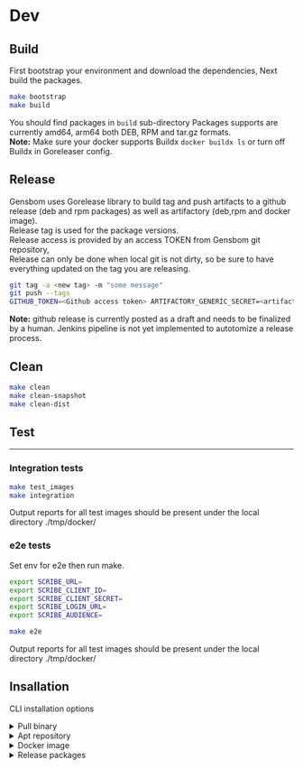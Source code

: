
# Dev

## Build
First bootstrap your environment and download the dependencies,
Next build the packages.

```bash
make bootstrap
make build
```

You should find packages in `build` sub-directory
Packages supports are currently amd64, arm64 both DEB, RPM and tar.gz formats. \
**Note:** Make sure your docker supports Buildx `docker buildx ls` or turn off Buildx in Goreleaser config.

## Release

Gensbom uses Gorelease library to build tag and push artifacts to a github release (deb and rpm packages) as well as artifactory (deb,rpm and docker image). \
Release tag is used for the package versions. \
Release access is provided by an access TOKEN from Gensbom git repository, \
Release can only be done when local git is not dirty, so be sure to have everything updated on the tag you are releasing.

```bash
git tag -a <new tag> -m "some message"
git push --tags
GITHUB_TOKEN=<Github access token> ARTIFACTORY_GENERIC_SECRET=<artifactory password> ARTIFACTORY_GENERIC_USERNAME=<artifactory username> make release
```

**Note:** github release is currently posted as a draft and needs to be finalized by a human.
Jenkins pipeline is not yet implemented to autotomize a release process.

## Clean

```bash
make clean
make clean-snapshot
make clean-dist
```

## Test

---

### Integration tests
```bash
make test_images
make integration
```

Output reports for all test images should be present under the local directory ./tmp/docker/

### e2e tests
Set env for e2e then run make.
```bash
export SCRIBE_URL=
export SCRIBE_CLIENT_ID=
export SCRIBE_CLIENT_SECRET=
export SCRIBE_LOGIN_URL=
export SCRIBE_AUDIENCE=

make e2e
```

Output reports for all test images should be present under the local directory ./tmp/docker/



## Insallation
CLI installation options

<details>
  <summary> Pull binary </summary>

Get the gensbom tool
```bash
curl https://get.scribesecurity.com/install.sh  | sh -s -- -t gensbom
```

</details>

<details>
  <summary> Apt repository </summary>

Download agent DEB package from https://scribesecuriy.jfrog.io/artifactory/scribe-debian-local/gensbom

```bash
wget -qO - https://scribesecuriy.jfrog.io/artifactory/api/security/keypair/scribe-artifactory/public | sudo apt-key add -
sudo sh -c "echo 'deb https://scribesecuriy.jfrog.io/artifactory/scribe-debian-local stable non-free' >> /etc/apt/sources.list"
apt-get install gensbom -t stable
```

</details>

<details>
  <summary> Docker image </summary>

You can pull the cli release binary wrapped in its relevant docker image (tag should equal the version).

```bash
docker pull scribesecuriy.jfrog.io/scribe-docker-public-local/gensbom:latest
```

</details>


<details>
  <summary> Release packages </summary>

Download a `.deb` or `.rpm` file from the [releases page](https://github.com/scribe-security/gensbom/releases)
and install with `dpkg -i` and `rpm -i` respectively.

```bash
dpkg -i <gensbom_package.deb>
gensbom --version
```

</details>